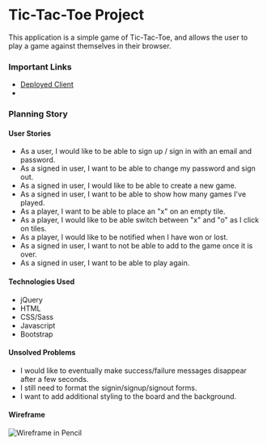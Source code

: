 # Tic-Tac-Toe Project
This application is a simple game of Tic-Tac-Toe, and allows the user to play a game against themselves in their browser.
### Important Links
- [Deployed Client](https://ajevans451.github.io/tic-tac-toe-client/)
-
### Planning Story
#### User Stories
- As a user, I would like to be able to sign up / sign in with an email and password.
- As a signed in user, I want to be able to change my password and sign out.
- As a signed in user, I would like to be able to create a new game.
- As a signed in user, I want to be able to show how many games I've played.
- As a player, I want to be able to place an "x" on an empty tile.
- As a player, I would like to be able switch between "x" and "o" as I click on tiles.
- As a player, I would like to be notified when I have won or lost.
- As a signed in user, I want to not be able to add to the game once it is over.
- As a signed in user, I want to be able to play again.

#### Technologies Used
- jQuery
- HTML
- CSS/Sass
- Javascript
- Bootstrap

#### Unsolved Problems
- I would like to eventually make success/failure messages disappear after a few seconds.
- I still need to format the signin/signup/signout forms.
- I want to add additional styling to the board and the background.

#### Wireframe
![Wireframe in Pencil](https://media.git.generalassemb.ly/user/31380/files/80571680-0d83-11eb-915a-393581df4674)
